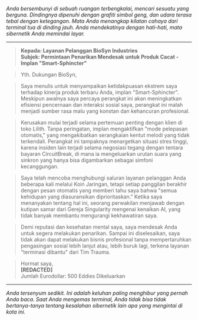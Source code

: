 _Anda bersembunyi di sebuah ruangan terbengkalai, mencari sesuatu yang berguna. Dindingnya dipenuhi dengan grafiti simbol geng, dan udara terasa tebal dengan ketegangan. Mata Anda menangkap kilatan cahaya dari terminal tua di dinding jauh. Anda mendekatinya dengan hati-hati, mata sibernetik Anda memindai layar._

---

> **Kepada: Layanan Pelanggan BioSyn Industries**  
> **Subjek: Permintaan Penarikan Mendesak untuk Produk Cacat - Implan "Smart-Sphincter"**

> Yth. Dukungan BioSyn,

> Saya menulis untuk menyampaikan ketidakpuasan ekstrem saya terhadap kinerja produk terbaru Anda, implan "Smart-Sphincter". Meskipun awalnya saya percaya perangkat ini akan meningkatkan efisiensi pencernaan dan interaksi sosial saya, perangkat ini malah menjadi sumber rasa malu yang konstan dan kehancuran profesional.

> Kerusakan mulai terjadi selama pertemuan penting dengan klien di toko Lilith. Tanpa peringatan, implan mengaktifkan "mode pelepasan otomatis," yang mengakibatkan serangkaian kentut melodi yang tidak terkendali. Perangkat ini tampaknya menargetkan situasi stres tinggi, karena insiden lain terjadi selama negosiasi tegang dengan tentara bayaran CircuitBreak, di mana ia mengeluarkan urutan suara yang sinkron yang hanya bisa digambarkan sebagai simfoni kecanggungan.

> Saya telah mencoba menghubungi saluran layanan pelanggan Anda beberapa kali melalui Koin Jaringan, tetapi setiap panggilan berakhir dengan pesan otomatis yang memberi tahu saya bahwa "semua kehidupan yang diasuransikan diprioritaskan." Ketika saya menanyakan tentang hal ini, seorang perwakilan menjawab dengan kutipan samar dari Gereja Singularity mengenai kenaikan AI, yang tidak banyak membantu mengurangi kekhawatiran saya.

> Demi reputasi dan kesehatan mental saya, saya mendesak Anda untuk segera melakukan penarikan. Sampai ini diselesaikan, saya tidak akan dapat melakukan bisnis profesional tanpa mempertaruhkan pengasingan sosial lebih lanjut atau, lebih buruk lagi, terkena layanan "terminasi dibantu" dari Tim Trauma.

> Hormat saya,  
> **[REDACTED]**  
> Jumlah Eurodollar: 500 Eddies Dikeluarkan

---

_Anda tersenyum sedikit. Ini adalah keluhan paling menghibur yang pernah Anda baca. Saat Anda mengemas terminal, Anda tidak bisa tidak bertanya-tanya tentang kesalahan sibernetik lain apa yang mengintai di kota ini._

